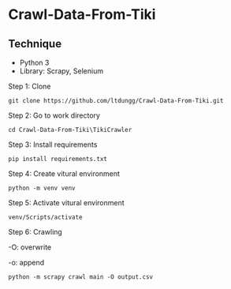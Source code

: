 # Crawl-Data-From-Tiki

## Technique
- Python 3
- Library: Scrapy, Selenium

Step 1: Clone
```
git clone https://github.com/ltdungg/Crawl-Data-From-Tiki.git
```
Step 2: Go to work directory
```
cd Crawl-Data-From-Tiki\TikiCrawler
```
Step 3: Install requirements
```
pip install requirements.txt
```
Step 4: Create vitural environment
```
python -m venv venv
```
Step 5: Activate vitural environment
```
venv/Scripts/activate
```
Step 6: Crawling

-O: overwrite

-o: append
```
python -m scrapy crawl main -O output.csv
```

